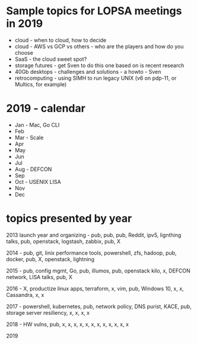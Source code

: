 # Sample topics for LOPSA meetings in 2019 #

* cloud - when to cloud, how to decide
* cloud - AWS vs GCP vs others - who are the players and how do you choose
* SaaS - the cloud sweet spot?
* storage futures - get Sven to do this one based on is recent research
* 40Gb desktops - challenges and solutions - a howto - Sven
* retrocomputing - using SIMH to run legacy UNIX (v6 on pdp-11, or Multics, for example)


# 2019 - calendar #


* Jan - Mac, Go CLI
* Feb
* Mar - Scale
* Apr
* May
* Jun
* Jul
* Aug - DEFCON
* Sep
* Oct - USENIX LISA
* Nov
* Dec




# topics presented by year #
2013 launch year and organizing - pub, pub, pub, Reddit, ipv5, lignthing talks, pub, openstack, logstash, zabbix, pub, X

2014 - pub, git, linix performance tools, powershell, zfs, hadoop, pub, docker, pub, X, openstack, lightning

2015 - pub, config mgmt, Go, pub, illumos, pub, openstack kilo, x, DEFCON network, LISA talks, pub, X

2016 - X, productize linux apps, terraform, x, vim, pub, Windows 10, x, x, Cassandra, x, x

2017 - powershell, kubernetes, pub, network policy, DNS purist, KACE, pub, storage server resiliency, x, x, x, x

2018 - HW vulns, pub, x, x, x, x, x, x, x, x, x, x, x, x

2019


